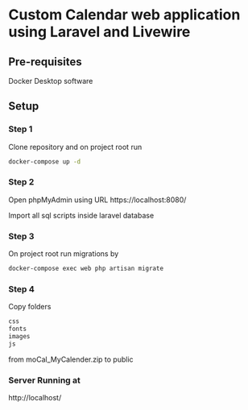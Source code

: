 # Custom Calendar web application using Laravel and Livewire

## Pre-requisites
Docker Desktop software

## Setup
### Step 1
Clone repository and on project root run
```sh
docker-compose up -d
```
### Step 2
Open phpMyAdmin using URL https://localhost:8080/

Import all sql scripts inside laravel database

### Step 3
On project root run migrations by
```sh
docker-compose exec web php artisan migrate
```

### Step 4
Copy folders 
```sh
css
fonts
images
js
```
from moCal_MyCalender.zip to public

### Server Running at
http://localhost/